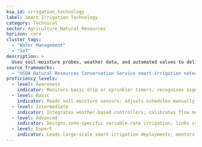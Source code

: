 ```yaml
---
ksa_id: irrigation_technology
label: Smart Irrigation Technology
category: Technical
sector: Agriculture_Natural_Resources
horizon: core
cluster_tags:
  - "Water Management"
  - "IoT"
description: >
  Uses soil-moisture probes, weather data, and automated valves to deliver precise water volumes, improving yield while conserving resources.  See also **`climate_resilient_farming`** for whole-farm water-resource strategies.
source_frameworks:
  - "USDA Natural Resources Conservation Service smart-irrigation notes (public domain)"
proficiency_levels:
  - level: Awareness
    indicator: Monitors basic drip or sprinkler timers; recognises signs of water stress.
  - level: Basic
    indicator: Reads soil-moisture sensors; adjusts schedules manually; checks emitters for clogs.
  - level: Intermediate
    indicator: Integrates weather-based controllers; calibrates flow meters; analyses water-use dashboards.
  - level: Advanced
    indicator: Designs zone-specific variable-rate irrigation; links systems to GIS prescription maps; calculates water-use efficiency.
  - level: Expert
    indicator: Leads large-scale smart-irrigation deployments; mentors growers; quantifies water-savings KPIs for sustainability audits.
---
```

